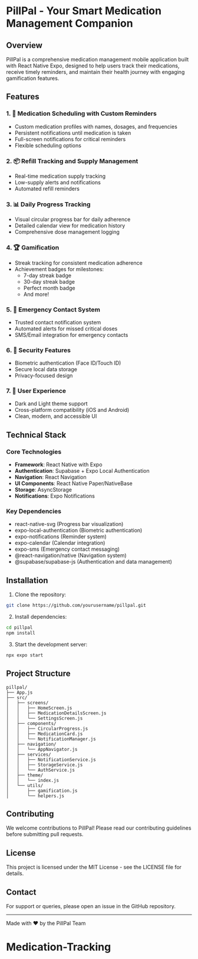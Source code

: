 # PillPal - Your Smart Medication Management Companion

## Overview
PillPal is a comprehensive medication management mobile application built with React Native Expo, designed to help users track their medications, receive timely reminders, and maintain their health journey with engaging gamification features.

## Features

### 1. 💊 Medication Scheduling with Custom Reminders
- Custom medication profiles with names, dosages, and frequencies
- Persistent notifications until medication is taken
- Full-screen notifications for critical reminders
- Flexible scheduling options

### 2. 📦 Refill Tracking and Supply Management
- Real-time medication supply tracking
- Low-supply alerts and notifications
- Automated refill reminders

### 3. 📊 Daily Progress Tracking
- Visual circular progress bar for daily adherence
- Detailed calendar view for medication history
- Comprehensive dose management logging

### 4. 🏆 Gamification
- Streak tracking for consistent medication adherence
- Achievement badges for milestones:
  - 7-day streak badge
  - 30-day streak badge
  - Perfect month badge
  - And more!

### 5. 🚨 Emergency Contact System
- Trusted contact notification system
- Automated alerts for missed critical doses
- SMS/Email integration for emergency contacts

### 6. 🔐 Security Features
- Biometric authentication (Face ID/Touch ID)
- Secure local data storage
- Privacy-focused design

### 7. 🎨 User Experience
- Dark and Light theme support
- Cross-platform compatibility (iOS and Android)
- Clean, modern, and accessible UI

## Technical Stack

### Core Technologies
- **Framework**: React Native with Expo
- **Authentication**: Supabase + Expo Local Authentication
- **Navigation**: React Navigation
- **UI Components**: React Native Paper/NativeBase
- **Storage**: AsyncStorage
- **Notifications**: Expo Notifications

### Key Dependencies
- react-native-svg (Progress bar visualization)
- expo-local-authentication (Biometric authentication)
- expo-notifications (Reminder system)
- expo-calendar (Calendar integration)
- expo-sms (Emergency contact messaging)
- @react-navigation/native (Navigation system)
- @supabase/supabase-js (Authentication and data management)

## Installation

1. Clone the repository:
```bash
git clone https://github.com/yourusername/pillpal.git
```

2. Install dependencies:
```bash
cd pillpal
npm install
```

3. Start the development server:
```bash
npx expo start
```

## Project Structure

```
pillpal/
├── App.js
├── src/
│   ├── screens/
│   │   ├── HomeScreen.js
│   │   ├── MedicationDetailsScreen.js
│   │   └── SettingsScreen.js
│   ├── components/
│   │   ├── CircularProgress.js
│   │   ├── MedicationCard.js
│   │   └── NotificationManager.js
│   ├── navigation/
│   │   └── AppNavigator.js
│   ├── services/
│   │   ├── NotificationService.js
│   │   ├── StorageService.js
│   │   └── AuthService.js
│   ├── theme/
│   │   └── index.js
│   └── utils/
│       ├── gamification.js
│       └── helpers.js
```

## Contributing
We welcome contributions to PillPal! Please read our contributing guidelines before submitting pull requests.

## License
This project is licensed under the MIT License - see the LICENSE file for details.

## Contact
For support or queries, please open an issue in the GitHub repository.

---

Made with ❤️ by the PillPal Team
# Medication-Tracking
